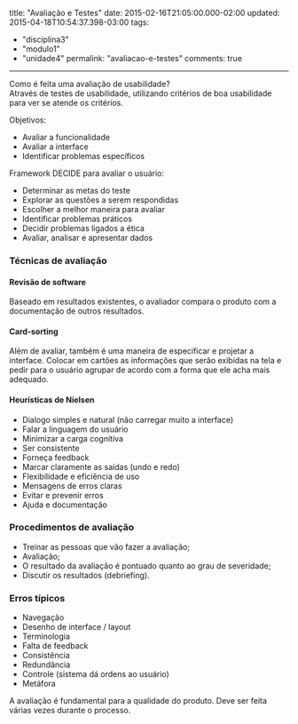 title: "Avaliação e Testes"
date: 2015-02-16T21:05:00.000-02:00
updated: 2015-04-18T10:54:37.398-03:00
tags: 
- "disciplina3"
- "modulo1"
- "unidade4"
permalink: "avaliacao-e-testes"
comments: true
---

Como é feita uma avaliação de usabilidade?  
Através de testes de usabilidade, utilizando critérios de boa usabilidade para ver se atende os critérios.  

Objetivos:  

*   Avaliar a funcionalidade
*   Avaliar a interface
*   Identificar problemas específicos

Framework DECIDE para avaliar o usuário:  

*   Determinar as metas do teste
*   Explorar as questões a serem respondidas
*   Escolher a melhor maneira para avaliar
*   Identificar problemas práticos
*   Decidir problemas ligados a ética
*   Avaliar, analisar e apresentar dados

### Técnicas de avaliação

#### Revisão de software

Baseado em resultados existentes, o avaliador compara o produto com a documentação de outros resultados.  

#### Card-sorting

Além de avaliar, também é uma maneira de especificar e projetar a interface. Colocar em cartões as informações que serão exibidas na tela e pedir para o usuário agrupar de acordo com a forma que ele acha mais adequado.  

#### Heurísticas de Nielsen

*   Dialogo simples e natural (não carregar muito a interface)
*   Falar a linguagem do usuário
*   Minimizar a carga cognitiva
*   Ser consistente
*   Forneça feedback
*   Marcar claramente as saídas (undo e redo)
*   Flexibilidade e eficiência de uso
*   Mensagens de erros claras
*   Evitar e prevenir erros
*   Ajuda e documentação

### Procedimentos de avaliação

*   Treinar as pessoas que vão fazer a avaliação;
*   Avaliação;
*   O resultado da avaliação é pontuado quanto ao grau de severidade;
*   Discutir os resultados (debriefing).

### Erros típicos

*   Navegação
*   Desenho de interface / layout
*   Terminologia
*   Falta de feedback 
*   Consistência
*   Redundância
*   Controle (sistema dá ordens ao usuário)
*   Metáfora 

A avaliação é fundamental para a qualidade do produto. Deve ser feita várias vezes durante o processo.
